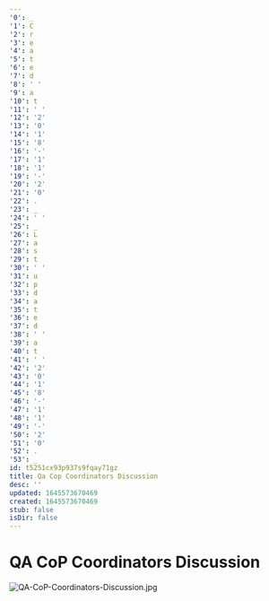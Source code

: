 ```yaml
---
'0': _
'1': C
'2': r
'3': e
'4': a
'5': t
'6': e
'7': d
'8': ' '
'9': a
'10': t
'11': ' '
'12': '2'
'13': '0'
'14': '1'
'15': '8'
'16': '-'
'17': '1'
'18': '1'
'19': '-'
'20': '2'
'21': '0'
'22': .
'23': _
'24': ' '
'25': _
'26': L
'27': a
'28': s
'29': t
'30': ' '
'31': u
'32': p
'33': d
'34': a
'35': t
'36': e
'37': d
'38': ' '
'39': a
'40': t
'41': ' '
'42': '2'
'43': '0'
'44': '1'
'45': '8'
'46': '-'
'47': '1'
'48': '1'
'49': '-'
'50': '2'
'51': '0'
'52': .
'53': _
id: t5251cx93p937s9fqay71gz
title: Qa Cop Coordinators Discussion
desc: ''
updated: 1645573670469
created: 1645573670469
stub: false
isDir: false
---
```


# QA CoP Coordinators Discussion


![QA-CoP-Coordinators-Discussion.jpg](/assets/qa-cop-coordinators-discussion-ds9nykeorotv.jpg)

